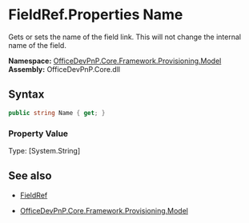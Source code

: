 # FieldRef.Properties Name
Gets or sets the name of the field link. This will not change the internal name of the field.  

**Namespace:** [OfficeDevPnP.Core.Framework.Provisioning.Model](OfficeDevPnP.Core.Framework.Provisioning.Model.md)  
**Assembly:** OfficeDevPnP.Core.dll  
## Syntax
```C#
public string Name { get; }
```

### Property Value
Type: [System.String] 

## See also
- [FieldRef](FieldRef.md) 

- [OfficeDevPnP.Core.Framework.Provisioning.Model](OfficeDevPnP.Core.Framework.Provisioning.Model.md)
